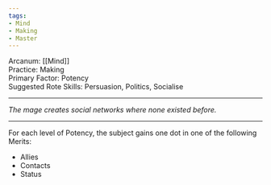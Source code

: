 ```yaml
---
tags:
- Mind
- Making
- Master
---
```


Arcanum: [[Mind]]\
Practice: Making\
Primary Factor: Potency\
Suggested Rote Skills: Persuasion, Politics, Socialise

---

_The mage creates social networks where none existed before._

---

For each level of Potency, the subject gains one dot in one of the following Merits:
- Allies
- Contacts
- Status